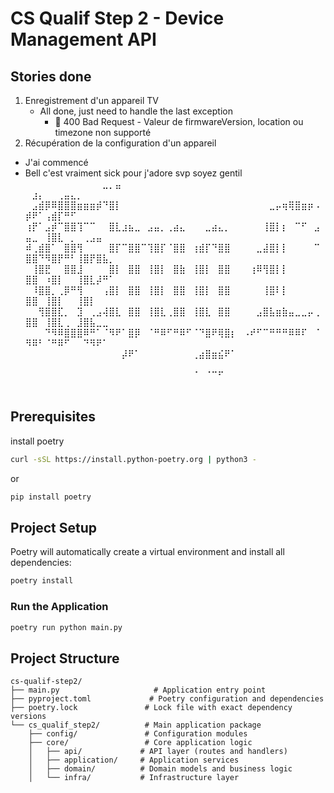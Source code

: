 # CS Qualif Step 2 - Device Management API

## Stories done
1. Enregistrement d'un appareil TV
   - All done, just need to handle the last exception
     - 🔴 400 Bad Request - Valeur de firmwareVersion, location ou timezone non supporté
2. Récupération de la configuration d'un appareil
  - J'ai commencé
  - Bell c'est vraiment sick pour j'adore svp soyez gentil
⠀⠀⠀⠀⠀⠀⠀⠀⠀⠀⠀⠀⣀⡀⣤⠀⠀⠀⠀⠀⠀⠀⠀⠀⠀⠀⠀⠀⠀⠀⠀⠀⠀⠀⠀⠀⠀⠀⠀⠀⠀⠀⠀⠀⠀⠀⠀⣰⡄⠀⠀⢀⣤⣄⡀⠀⠀⠀⠀⠀
⠀⣠⣾⡿⠿⣿⣿⣿⣶⣶⣶⡾⠙⣿⡇⠀⠀⠀⠀⠀⠀⠀⠀⠀⠀⠀⠀⠀⠀⠀⠀⠀⠀⠀⠀⠀⠀⠀⣀⡤⢶⢿⣿⣶⡶⠠⡾⠟⠁⢠⣾⡏⠛⠋⠀⠀⠀⠀⠀⠀
⢰⡟⠁⣠⡾⠉⣿⣿⢹⠉⠉⠀⠀⣿⣇⣰⣦⣀⠀⣠⣤⡀⢀⣴⣄⠀⠀⠀⣀⣴⣄⡀⠀⠀⠀⠀⠀⢸⣿⡇⡆⠀⠉⠋⠀⣠⣤⣀⠀⢸⣿⣇⠀⡀⠀⢀⣠⣤⠀⠀
⠾⢀⣾⣿⠁⠀⣿⣿⢻⠀⠀⠀⠀⣿⡏⠉⣿⣿⠉⢹⣿⡏⠈⣿⣿⠀⢰⣾⡏⠙⣿⣿⠀⠀⠀⠀⣀⣼⣿⡇⡇⠀⠀⠀⠀⠉⣿⣿⠙⠻⣿⡟⠛⠃⢸⣿⡟⣿⣧⡀
⠀⢸⣿⣟⠀⠀⣿⣿⣸⠀⠀⠀⠀⣿⡇⠀⣿⣿⠀⢸⣿⡇⠀⣿⣷⠀⢸⣿⡇⠀⣿⣿⠀⠀⠀⢰⠿⢻⣿⡇⡇⠀⠀⠀⠀⠀⣿⣿⠀⠰⣿⡇⠀⠀⢸⣿⣇⡼⠛⠁
⠀⠸⣿⣿⡀⢀⡿⠛⢻⠀⠀⠀⢠⣿⡇⠀⣿⣿⠀⢸⣿⡇⠀⣿⣿⠀⢸⣿⡇⠀⣿⣿⠀⠀⠀⠀⠀⢸⣿⠇⡇⠀⠀⠀⠀⠀⣿⣿⠀⢸⣿⡇⠀⠀⢸⣿⡇⠀⠀⠀
⠀⠀⢻⣿⣿⣏⡀⠀⣹⠀⢀⣠⢼⣿⣇⠀⣿⣿⠀⢸⣿⣇⢀⣿⣿⠀⢸⣿⣇⠀⣿⣿⠀⠀⠀⠀⣠⣿⣧⣶⣷⣤⣀⣀⡤⢀⣿⣿⠀⢸⣿⣇⢀⠀⣸⣿⣧⣀⣀⠀
⠀⠀⠀⠙⠻⠿⣿⣿⣿⠿⠛⠁⠈⠻⠟⠁⣿⡿⠀⠈⠛⠿⠋⠛⠿⠋⠈⠙⣿⠟⢿⣿⡆⠀⠠⠞⠋⠉⠛⠛⠛⠿⠿⠏⠀⠈⠻⠿⠃⠈⠛⠿⠋⠀⠀⠙⠻⠟⠁⠀
⠀⠀⠀⠀⠀⠀⠀⠀⠀⠀⠀⠀⠀⠀⠀⡼⠟⠁⠀⠀⠀⠀⠀⠀⠀⠀⢀⣴⣿⣶⣮⠟⠁⠀⠀⠀⠀⠀⠀⠀⠀⠀⠀⠀⠀⠀⠀⠀⠀⠀⠀⠀⠀⠀⠀⠀⠀⠀⠀⠀
⠀⠀⠀⠀⠀⠀⠀⠀⠀⠀⠀⠀⠀⠀⠀⠀⠀⠀⠀⠀⠀⠀⠀⠀⠀⠀⠈⠀⠈⠉⠋⠀⠀⠀⠀⠀⠀⠀⠀⠀⠀⠀⠀⠀⠀⠀⠀⠀⠀⠀⠀⠀⠀⠀⠀⠀⠀⠀⠀⠀

## Prerequisites
install poetry
```bash
curl -sSL https://install.python-poetry.org | python3 -
```
or 
```bash
pip install poetry
```

## Project Setup

Poetry will automatically create a virtual environment and install all dependencies:
```bash
poetry install
```

### Run the Application

```bash
poetry run python main.py
```

## Project Structure

```
cs-qualif-step2/
├── main.py                     # Application entry point
├── pyproject.toml             # Poetry configuration and dependencies
├── poetry.lock               # Lock file with exact dependency versions
└── cs_qualif_step2/          # Main application package
    ├── config/               # Configuration modules
    ├── core/                 # Core application logic
    │   ├── api/             # API layer (routes and handlers)
    │   ├── application/     # Application services
    │   ├── domain/          # Domain models and business logic
    │   └── infra/           # Infrastructure layer
```
